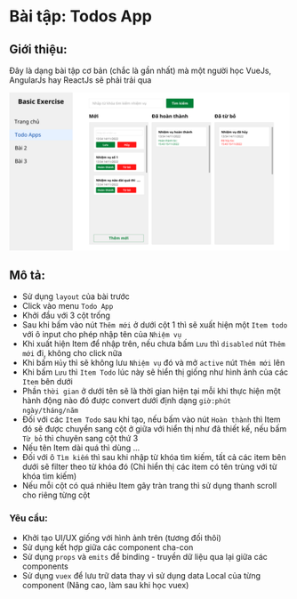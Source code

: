 # Bài tập: Todos App

## Giới thiệu:

Đây là dạng bài tập cơ bản (chắc là gần nhất) mà một người học VueJs, AngularJs hay ReactJs sẽ phải trải qua

![TodosApp](./assets/todoApp/1.png)

## Mô tả:

- Sử dụng `layout` của bài trước
- Click vào menu `Todo App`
- Khởi đầu với 3 cột trống
- Sau khi bấm vào nút `Thêm mới` ở dưới cột 1 thì sẽ xuất hiện một `Item todo` với ô input cho phép nhập tên của `Nhiệm vụ`
- Khi xuất hiện Item để nhập trên, nếu chưa bấm `Lưu` thì `disabled` nút `Thêm mới` đi, không cho click nữa
- Khi bấm `Hủy` thì sẽ không lưu `Nhiệm vụ` đó và mở `active` nút `Thêm mới` lên
- Khi bấm `Lưu` thì `Item Todo` lúc này sẽ hiển thị giống như hình ảnh của các `Item` bên dưới
- Phần `thời gian` ở dưới tên sẽ là thời gian hiện tại mỗi khi thực hiện một hành động nào đó được convert dưới định dạng `giờ:phút ngày/tháng/năm`
- Đối với các `Item Todo` sau khi tạo, nếu bấm vào nút `Hoàn thành` thì Item đó sẽ được chuyển sang cột ở giữa với hiển thị như đã thiết kế, nếu bấm `Từ bỏ` thì chuyên sang cột thứ 3
- Nếu tên Item dài quá thì dùng ...
- Đối với ô `Tìm kiếm` thì sau khi nhập từ khóa tìm kiếm, tất cả các item bên dưới sẽ filter theo từ khóa đó (Chỉ hiển thị các item có tên trùng với từ khóa tìm kiếm)
- Nếu mỗi cột có quá nhiêu Item gây tràn trang thì sử dụng thanh scroll cho riêng từng cột

### Yêu cầu:

- Khởi tạo UI/UX giống với hình ảnh trên (tương đối thôi)
- Sử dụng kết hợp giữa các component cha-con
- Sử dụng `props` và `emits` để binding - truyền dữ liệu qua lại giữa các components
- Sử dụng `vuex` để lưu trữ data thay vì sử dụng data Local của từng component (Nâng cao, làm sau khi học vuex)
